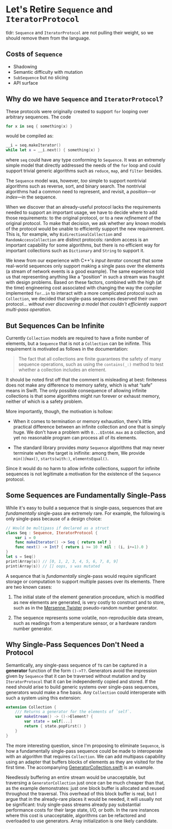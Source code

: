 # Let's Retire `Sequence` and `IteratorProtocol`

tldr: `Sequence` and `IteratorProtocol` are not pulling their weight,
so we should remove them from the language.


## Costs of `Sequence`

- Shadowing
- Semantic difficulty with mutation
- `SubSequence` but no slicing
- API surface

## Why do we have `Sequence` and `IteratorProtocol`?

These protocols were originally created to support `for` looping over
arbitrary sequences.  The code 

```swift
for x in seq { something(x) }
```

would be compiled as:

```swift
__i = seq.makeIterator()
while let x = __i.next() { something(x) }
```

where `seq` could have any type conforming to `Sequence`.  It was an
extremely simple model that directly addressed the needs of the `for`
loop and could support trivial generic algorithms such as `reduce`,
`map`, and `filter` besides.

The `Sequence` model was, however, *too* simple to support nontrivial
algorithms such as reverse, sort, and binary search.  The nontrivial
algorithms had a common need to represent, and revisit, a
*position*—or *index*—in the sequence.

When we discover that an already-useful protocol lacks the
requirements needed to support an important usage, we have to decide
where to add those requirements: to the original protocol, or to a new
*refinement* of the original protocol.  To make that decision, we ask
whether any known models of the protocol would be unable to
efficiently support the new requirement.  This is, for example, why
`BidirectionalCollection` and `RandomAccessCollection` are distinct
protocols: random access is an important capability for some
algorithms, but there is no efficient way for important collections
such as `Dictionary` and `String` to support it.

We knew from our experience with C++'s *input iterator* concept that
some real-world sequences only support making a single pass over the
elements (a stream of network events is a good example). The same
experience told us that representing anything like a “position” in
such a stream was fraught with design problems.  Based on these
factors, combined with the high (at the time) engineering cost
associated with changing the way the compiler implemented `for`...`in`
to interact with a more complicated protocol such as `Collection`, we
decided that single-pass sequences deserved their own protocol…
*without ever discovering a model that couldn't efficiently support
multi-pass operation*.

## But Sequences Can be Infinite

Currently `Collection` models are required to have a finite number of
elements, but a `Sequence` that is not a `Collection` can be inifinte.
This requirement is motivated as follows in the documentation:

> The fact that all collections are finite guarantees the safety of
> many sequence operations, such as using the `contains(_:)` method to
> test whether a collection includes an element.

It should be noted first off that the comment is misleading at best:
finiteness does not make any difference to memory safety, which is
what “safe” means in Swift.  The only possible consequence of allowing
infinite collections is that some algorithms might run forever or
exhaust memory, neither of which is a safety problem.

More importantly, though, the motivation is hollow: 

- When it comes to termination or memory exhaustion, there's little
  practical difference between an infinite collection and one that is
  simply huge.  We don't have a problem with `0...UInt64.max` as a
  collection, and yet no reasonable program can process all of its
  elements.
  
- The standard library provides *many* `Sequence` algorithms that may
  never terminate when the target is inifinite: among them,
  We provide `min()`/`max()`, `starts(with:)`, `elementsEqual()`.

Since it would do no harm to allow infinite collections, support for
infinite sequences is not legitimate a motivation for the existence of
the `Sequence` protocol.

## Some Sequences are Fundamentally Single-Pass

While it's easy to build a sequence that is single-pass, sequences
that are *fundamentally* single-pass are extremely rare.  For example,
the following is only single-pass because of a design choice:

```swift
// Would be multipass if declared as a struct
class Seq : Sequence, IteratorProtocol {
    var i = 0
    func makeIterator() -> Seq { return self }
    func next() -> Int? { return i >= 10 ? nil : (i, i+=1).0 }
}
let s = Seq()
print(Array(s)) // [0, 1, 2, 3, 4, 5, 6, 7, 8, 9]
print(Array(s)) // [] oops, s was mutated
```

A sequence that is *fundamentally* single-pass would require
significant storage or computation to support multiple passes over its
elements.  There are two known cases:

1. The initial state of the element generation procedure, which is
   modified as new elements are generated, is very costly to construct
   and to store, such as in the [Mersenne
   Twister](https://en.wikipedia.org/wiki/Mersenne_Twister)
   pseudo-random number generator.
   
2. The sequence represents some volatile, non-reproducible data
   stream, such as readings from a temperature sensor, or a hardware
   random number generator.
   
## Why Single-Pass Sequences Don't Need a Protocol

Semantically, any single-pass sequence of `T`s can be captured in a
**generator** function of the form `()->T?`.  Generators avoid the
impression given by `Sequence` that it can be traversed without
mutation and by `IteratorProtocol` that it can be independently copied
and stored.  If the need should arise to build generic systems over
single-pass sequences, generators would make a fine basis.  Any
`Collection` could interoperate with such a system using this
extension:

```swift
extension Collection {
    /// Returns a generator for the elements of `self`.
    var makeStream() -> ()->Element? {
        var state = self[...]
        return { state.popFirst() }
    }
}
```

The more interesting question, since I'm proposing to eliminate
`Sequence`, is how a fundamentally single-pass sequence could be made
to interoperate with an algorithm that requires `Collection`.  We can
add multipass capability using an adapter that buffers blocks of
elements as they are visited for the first time. The accompanying
[GeneratorCollection.swift](GeneratorCollection.swift) is an example.

Needlessly buffering an entire stream would be unacceptable, but
traversing a `GeneratorCollection` just once can be much cheaper than
that, as the example demonstrates: just one block buffer is allocated
and reused throughout the traversal.  This overhead of this block
buffer is real, but I argue that in the already-rare places it would
be needed, it will usually not be significant: truly single-pass
streams already pay substantial performance costs for their large
state, I/O, or both.  In the rare instances where this cost is
unacceptable, algorithms can be refactored and overloaded to use
generators.  Array initialization is one likely candidate.
